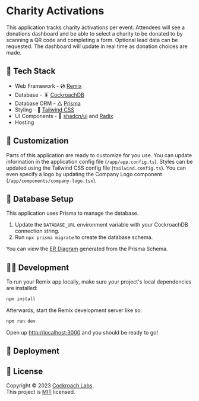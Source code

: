 # Charity Activations

This application tracks charity activations per event. Attendees will see a donations dashboard and be able to select a charity to be donated to by scanning a QR code and completing a form. Optional lead data can be requested. The dashboard will update in real time as donation choices are made.

## 🥞 Tech Stack

- Web Framework - 💿 [Remix](https://remix.run/)
- Database - 🪳 [CockroachDB](https://www.cockroachlabs.com/)
- Database ORM - △ [Prisma](https://www.prisma.io/)
- Styling - 🍃 [Tailwind CSS](https://tailwindcss.com/)
- UI Components - 🧱 [shadcn/ui](https://ui.shadcn.com/) and [Radix](https://www.radix-ui.com/)
- Hosting

## 🎨 Customization

Parts of this application are ready to customize for you use. You can update information in the application config file (`/app/app.config.ts`). Styles can be updated using the Tailwind CSS config file (`tailwind.config.ts`). You can even specify a logo by updating the Company Logo component (`/app/components/company-logo.tsx`).

## 💾 Database Setup

This application uses Prisma to manage the database.

1. Update the `DATABASE_URL` environment variable with your CockroachDB connection string.
2. Run `npx prisma migrate` to create the database schema.

You can view the [ER Diagram](./erd.md) generated from the Prisma Schema.

## 🧑‍💻 Development

To run your Remix app locally, make sure your project's local dependencies are installed:

```sh
npm install
```

Afterwards, start the Remix development server like so:

```sh
npm run dev
```

Open up [http://localhost:3000](http://localhost:3000) and you should be ready to go!

## 🚧 Deployment

## 📝 License

Copyright © 2023 [Cockroach Labs](https://cockroachlabs.com). <br />
This project is [MIT](./LICENSE) licensed.
